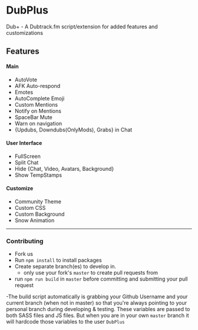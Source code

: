 # DubPlus
Dub+ - A Dubtrack.fm script/extension for added features and customizations

Features
---
#### Main
- AutoVote
- AFK Auto-respond
- Emotes
- AutoComplete Emoji
- Custom Mentions
- Notify on Mentions
- SpaceBar Mute
- Warn on navigation
- {Updubs, Downdubs(OnlyMods), Grabs} in Chat

#### User Interface
- FullScreen
- Split Chat
- Hide {Chat, Video, Avatars, Background}
- Show TempStamps

#### Customize
- Community Theme
- Custom CSS
- Custom Background
- Snow Animation

-----------------

### Contributing

- Fork us    
- Run `npm install` to install packages    
- Create separate branch(es) to develop in.
  - only use your fork's `master` to create pull requests from 
- run `npm run build` in `master` before committing and submitting your pull request

-The build script automatically is grabbing your Github Username and your current branch (when not in master) so that you're always pointing to your personal branch during developing & testing.  These variables are passed to both SASS files and JS files. But when you are in your own `master` branch it will hardcode those variables to the user `DubPlus`
